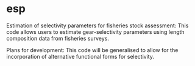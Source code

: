 esp
===

Estimation of selectivity parameters for fisheries stock assessment: This code allows users to estimate gear-selectivity parameters using length composition data from fisheries surveys.

Plans for development: This code will be generalised to allow for the incorporation of alternative functional forms for selectivity.
